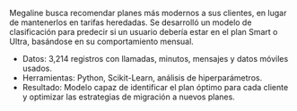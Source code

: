 Megaline busca recomendar planes más modernos a sus clientes, en lugar de mantenerlos en tarifas heredadas. Se desarrolló un modelo de clasificación para predecir si un usuario debería estar en el plan Smart o Ultra, basándose en su comportamiento mensual.

- Datos: 3,214 registros con llamadas, minutos, mensajes y datos móviles usados.
- Herramientas: Python, Scikit-Learn, análisis de hiperparámetros.
- Resultado: Modelo capaz de identificar el plan óptimo para cada cliente y optimizar las estrategias de migración a nuevos planes.
